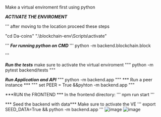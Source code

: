 Make a virtual enviroment first using python

***ACTIVATE THE ENVIROMENT***

''' after moving to the location proceed these steps

"cd Da-coins"
".\blockchain-env\Scripts\activate"

 '''
***For running python on CMD***
'''
python -m backend.blockchain.block

'''

***Run the tests***
make sure to activate the virtual enviroment
"""
 python -m pytest backend/tests
"""

***Run Application and API***
"""
python -m backend.app
"""
*** Run a peer instance ***
"""
set PEER = True &&pyhton -m backend.app
"""

***RUN the FRONTEND ***
In the frontend directory:
'''
npm run start
'''

*** Seed the backend with data***
Make sure to activate the VE
'''
export SEED_DATA=True && python -m backend.app
'''
![image](https://github.com/gautyverma/Da-Coins/blob/master/Screenshot%20(80).png)
![image](https://github.com/gautyverma/Da-Coins/blob/master/Screenshot%20(81).png)
